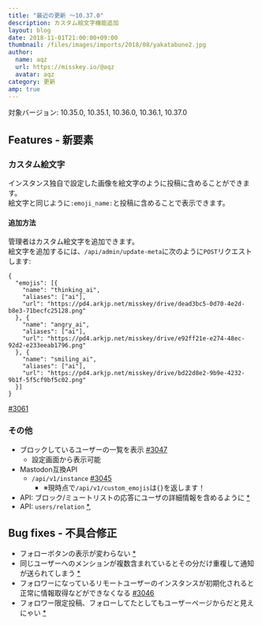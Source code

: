 ```yaml
---
title: "最近の更新 ～10.37.0"
description: カスタム絵文字機能追加
layout: blog
date: 2018-11-01T21:00:00+09:00
thumbnail: /files/images/imports/2018/08/yakatabune2.jpg
author:
  name: aqz
  url: https://misskey.io/@aqz
  avatar: aqz
category: 更新
amp: true
---
```

対象バージョン: 10.35.0, 10.35.1, 10.36.0, 10.36.1, 10.37.0

## Features - 新要素
### カスタム絵文字
インスタンス独自で設定した画像を絵文字のように投稿に含めることができます。  
絵文字と同じように`:emoji_name:`と投稿に含めることで表示できます。

#### 追加方法
管理者はカスタム絵文字を追加できます。  
絵文字を追加するには、`/api/admin/update-meta`に次のように`POST`リクエストします:

```
{
  "emojis": [{
    "name": "thinking_ai",
    "aliases": ["ai"],
    "url": "https://pd4.arkjp.net/misskey/drive/dead3bc5-0d70-4e2d-b8e3-71becfc25128.png"
  }, {
    "name": "angry_ai",
    "aliases": ["ai"],
    "url": "https://pd4.arkjp.net/misskey/drive/e92ff21e-e274-48ec-92d2-e233eeab1796.png"
  }, {
    "name": "smiling_ai",
    "aliases": ["ai"],
    "url": "https://pd4.arkjp.net/misskey/drive/bd22d8e2-9b9e-4232-9b1f-5f5cf9bf5c02.png"
  }]
}
```

[#3061](https://github.com/syuilo/misskey/pull/3061)

### その他
- ブロックしているユーザーの一覧を表示 [#3047](https://github.com/syuilo/misskey/pull/3047/commits/560bb6538413a1e969a1177a739b18bfa91391e3)
  * 設定画面から表示可能
- Mastodon互換API
  * `/api/v1/instance` [#3045](https://github.com/syuilo/misskey/pull/3045)
    * ※現時点で`/api/v1/custom_emojis`は`{}`を返します！
- API: ブロック/ミュートリストの応答にユーザの詳細情報を含めるように [*](https://github.com/syuilo/misskey/commit/c15148b23ca18a37b69eb01cd205f73f42110118)
- API: `users/relation` [*](https://github.com/syuilo/misskey/commit/649177985dd7fa7ef220e3b61f4007eec3cd3e7f), 

## Bug fixes - 不具合修正
- フォローボタンの表示が変わらない [*](https://github.com/syuilo/misskey/commit/7afa541a53c1b00e8f7fb6f5d211789b3e4c52bb)
- 同じユーザーへのメンションが複数含まれているとその分だけ重複して通知が送られてしまう [*](https://github.com/syuilo/misskey/commit/120474ec6a4744e111eb06fb26d1638a7fb0eb6c)
- フォロワーになっているリモートユーザーのインスタンスが初期化されると正常に情報取得などができなくなる [#3046](https://github.com/syuilo/misskey/pull/3046)
- フォロワー限定投稿、フォローしてたとしてもユーザーページからだと見えにゃい [*](https://github.com/syuilo/misskey/commit/de569147a55933ea68f6bf2c83f90ae10a6221f4)